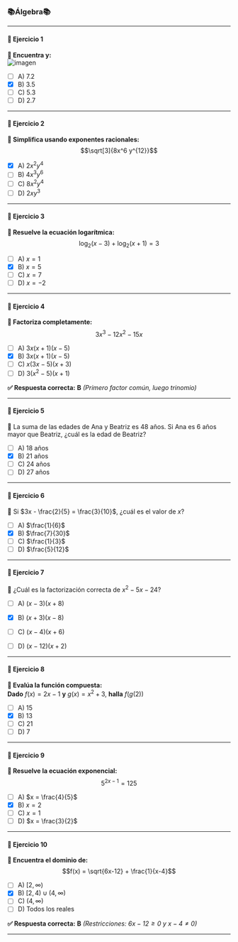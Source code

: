 ### 📚Álgebra📚

---

#### **🔢 Ejercicio 1**  
**📝 Encuentra y:**  
![imagen](https://github.com/user-attachments/assets/b92754a4-857c-442f-abf7-ebe347bc863e)


- [ ] A) 7.2  
- [x] B) 3.5  
- [ ] C) 5.3  
- [ ] D) 2.7  

---

#### **🔢 Ejercicio 2**  
**📝 Simplifica usando exponentes racionales:**  
$$\sqrt[3]{8x^6 y^{12}}$$  

- [x] A) $2x^2 y^4$  
- [ ] B) $4x^3 y^6$  
- [ ] C) $8x^2 y^4$  
- [ ] D) $2xy^3$  

---

#### **🔢 Ejercicio 3**  
**📝 Resuelve la ecuación logarítmica:**  
$$\log_2(x-3) + \log_2(x+1) = 3$$  

- [ ] A) $x = 1$  
- [x] B) $x = 5$  
- [ ] C) $x = 7$  
- [ ] D) $x = -2$  

---

#### **🔢 Ejercicio 4**  
**📝 Factoriza completamente:**  
$$3x^3 - 12x^2 - 15x$$  

- [ ] A) $3x(x+1)(x-5)$  
- [x] B) $3x(x+1)(x-5)$  
- [ ] C) $x(3x-5)(x+3)$  
- [ ] D) $3(x^2-5)(x+1)$  

**✅ Respuesta correcta:** **B** *(Primero factor común, luego trinomio)*  

---

#### **🔢 Ejercicio 5**  
**📝** La suma de las edades de Ana y Beatriz es 48 años. Si Ana es 6 años mayor que Beatriz, ¿cuál es la edad de Beatriz?  

- [ ] A) 18 años  
- [x] B) 21 años  
- [ ] C) 24 años  
- [ ] D) 27 años  

---

#### **🔢 Ejercicio 6**  
**📝** Si $3x - \frac{2}{5} = \frac{3}{10}$, ¿cuál es el valor de $x$?  

- [ ] A) $\frac{1}{6}$  
- [x] B) $\frac{7}{30}$  
- [ ] C) $\frac{1}{3}$  
- [ ] D) $\frac{5}{12}$  

---

#### **🔢 Ejercicio 7**  
**📝** ¿Cuál es la factorización correcta de $x^2 - 5x - 24$?  

- [ ] A) $(x - 3)(x + 8)$  
- [x] B) $(x + 3)(x - 8)$  
- [ ] C) $(x - 4)(x + 6)$  
- [ ] D) $(x - 12)(x + 2)$  


---

#### **🔢 Ejercicio 8**  
**📝 Evalúa la función compuesta:**  
**Dado** $f(x) = 2x-1$ **y** $g(x) = x^2+3$, **halla** $f(g(2))$  

- [ ] A) 15  
- [x] B) 13  
- [ ] C) 21  
- [ ] D) 7  

---

#### **🔢 Ejercicio 9**  
**📝 Resuelve la ecuación exponencial:**  
$$5^{2x-1} = 125$$  

- [ ] A) $x = \frac{4}{5}$  
- [x] B) $x = 2$  
- [ ] C) $x = 1$  
- [ ] D) $x = \frac{3}{2}$  

---

#### **🔢 Ejercicio 10**  
**📝 Encuentra el dominio de:**  
$$f(x) = \sqrt{6x-12} + \frac{1}{x-4}$$  

- [ ] A) $[2, \infty)$  
- [x] B) $[2, 4) \cup (4, \infty)$  
- [ ] C) $(4, \infty)$  
- [ ] D) Todos los reales  

**✅ Respuesta correcta:** **B** *(Restricciones: $6x-12 \geq 0$ y $x-4 \neq 0$)*  

---
